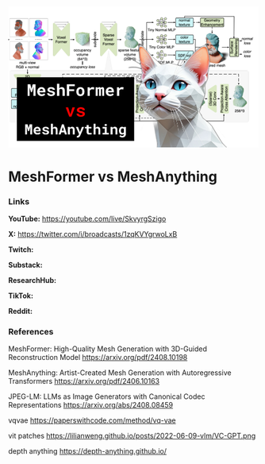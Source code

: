 ![thumbnail](thumbnail.png)

# MeshFormer vs MeshAnything

### Links

**YouTube:** https://youtube.com/live/SkvyrgSzigo

**X:** https://twitter.com/i/broadcasts/1zqKVYgrwoLxB

**Twitch:**

**Substack:**

**ResearchHub:**

**TikTok:**

**Reddit:**

### References

MeshFormer: High-Quality Mesh Generation with 3D-Guided Reconstruction Model
https://arxiv.org/pdf/2408.10198

MeshAnything: Artist-Created Mesh Generation with Autoregressive Transformers
https://arxiv.org/pdf/2406.10163

JPEG-LM: LLMs as Image Generators with Canonical Codec Representations
https://arxiv.org/abs/2408.08459

vqvae
https://paperswithcode.com/method/vq-vae

vit patches
https://lilianweng.github.io/posts/2022-06-09-vlm/VC-GPT.png

depth anything
https://depth-anything.github.io/

